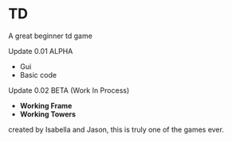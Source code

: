 # TD
A great beginner td game

Update 0.01 ALPHA
- Gui
- Basic code

Update 0.02 BETA (Work In Process)
- **Working Frame**
- **Working Towers**

created by Isabella and Jason, this is truly one of the games ever.
